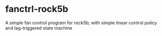# fanctrl-rock5b
A simple fan control program for rock5b; with simple linear control policy and lag-triggered state machine
